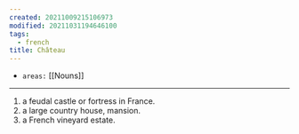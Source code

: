 ```yaml
---
created: 20211009215106973
modified: 20211031194646100
tags:
  - french
title: Château
---
```


- `areas:` [[Nouns]]

---

1. a feudal castle or fortress in France.
2. a large country house, mansion.
3. a French vineyard estate.
